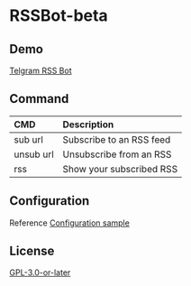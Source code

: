 # RSSBot-beta

## Demo

[Telgram RSS Bot](https://t.me/BRSSBot)

## Command

|CMD|Description|
|:-|:-|
|sub url|Subscribe to an RSS feed|
|unsub url|Unsubscribe from an RSS|
|rss|Show your subscribed RSS|

## Configuration

Reference [Configuration sample](conf.sample.ini)

## License

[GPL-3.0-or-later](https://spdx.org/licenses/GPL-3.0-or-later.html)
